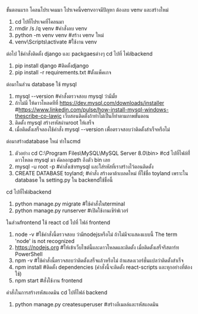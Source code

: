 ขั้นตอนแรก โคลนโปรเจคมมา โปรเจคนี้venvอาจมีปัญหา ต้องลบ venv และสร้างใหม่
1. cd ไปที่โปรเจคที่โคลนมา
2. rmdir /s /q venv #คำสั่งลบ venv
3. python -m venv venv #สร้าง venv ใหม่
4. venv\Scripts\activate #ใช้งาน venv

ต่อไป ใช้คำสั่งติดตั้ง django และ packgaesต่างๆ cd ไปที่ ไฟล์backend
1. pip install django #ติดตั้งdjango 
2. pip install -r requirements.txt #ตั้งแพ็คเกจ

ต่อมาในส่วน database ใช้ mysql  
1. mysql --version #คำสั้งตรวจสอบ mysql ว่ามีมั้ย
2. ถ้าไม่มี ให้ดาวโหลดทีที่  https://dev.mysql.com/downloads/installer #https://www.linkedin.com/pulse/how-install-mysql-windows-thescribe-co-lawjc เว็บสอนติดตั้งถ้าทำไม่เป็นก็ทำตามภาพขั้นตอน
3. ติดตั้ง mysql สร้างรหัสผ่านroot ให้เสร็จ
4. เมื่อติดตั้งเสร็จลองใช้คำสั่ง mysql --version เพื่่อตรวจสอบว่าติดตั้งสำเร็จหรือไม่

ต่อมาสร้างdatabase ใหม่ ทำในcmd
1. ตัวอย่าง cd C:\Program Files\MySQL\MySQL Server 8.0\bin> #cd ไปที่ไฟล์ที่่ดาวโหลด mysql มา คัดลอกpath ถึงตัว bin เลย
2. mysql -u root -p #คำสั่งเข้าmysql และใส่รหัสที่เราสร้างไว้ตอนติดตั้ง
3. CREATE DATABASE toyland; #คำสั่ง สร้างดาต้าเบลดใหม่ ที่ใช้ชื่อ toyland เพราะใน database ใน setting.py ใน backendใช้ชื่อนี้ 

cd ไปที่ไฟล์backend 
1. python manage.py migrate #ใช้คำสั่งในterminal
2. python manage.py runserver  #เปิดใช้งานเซิร์ฟเวอร์

ในส่วนfrontend ใช้ react cd ไปที่ ไฟล์ frontend
1. node -v #ใช้คำสั่งนี้ตรวจสอบ ว่ามีnodejsหรือไม่ ถ้าไม่มีจะแสดงแบบนี้ The term 'node' is not recognized
2. https://nodejs.org #ให้เข้าเว็บไซต์นี้และดาวโหลดและติดตั้ง เมื่อติดตั้งเสร็จรีสตาร์ท PowerShell
3. npm -v #ใช้คำสั่งนี้ตรวจสอบว่าติดตั้งเสร็จแล้วหรือไม่ ถ้าแสดงเวอร์ชั่นแปลว่าติดตั้งสำเร็จ
4. npm install #ติดตั้ง dependencies (คำสั่งนี้จะติดตั้ง react-scripts และทุกอย่างที่ต้องใช้)
5. npm start #สั่งใช้งาน frontend

คำสั่งในการสร้างรหัสแอดมิน cd ไปที่ไฟล์ backend
1. python manage.py createsuperuser #สร้างอีเมลล์และรหัสแอดมิน











